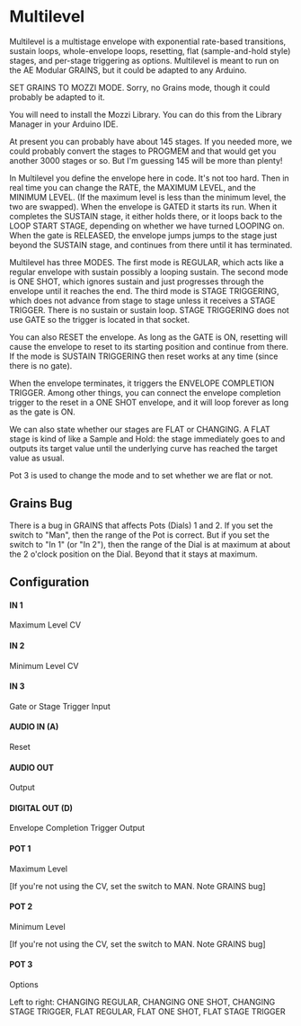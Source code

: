 # Multilevel

Multilevel is a multistage envelope with exponential rate-based transitions, sustain loops, whole-envelope loops, resetting, flat (sample-and-hold style) stages, and per-stage triggering as options.   Multilevel is meant to run on the AE Modular GRAINS, but it could be adapted to any Arduino.

SET GRAINS TO MOZZI MODE.  Sorry, no Grains mode, though it could probably be adapted to it.

You will need to install the Mozzi Library.  You can do this from the Library Manager in your Arduino IDE.

At present you can probably have about 145 stages.  If you needed more, we could probably convert the stages to PROGMEM and that would get you another 3000 stages or so.  But I'm guessing 145 will be more than plenty!

In Multilevel you define the envelope here in code.  It's not too hard.  Then in real time you can change the RATE, the MAXIMUM LEVEL, and the MINIMUM LEVEL. (If the maximum level is less than the minimum level, the two are swapped). When the envelope is GATED it starts its run.  When it completes the SUSTAIN stage, it either holds there, or it loops back to the LOOP START STAGE, depending on  whether we have turned LOOPING on.  When the gate is RELEASED, the envelope jumps jumps to the stage just beyond the SUSTAIN stage, and continues from there until it has terminated.

Multilevel has three MODES.  The first mode is REGULAR, which acts like a regular envelope with sustain possibly a looping sustain.  The second mode is ONE SHOT, which ignores sustain and just progresses through the envelope until it reaches the end.  The third mode is STAGE TRIGGERING, which does not advance from stage to stage unless it receives a STAGE TRIGGER. There is no sustain or sustain loop.   STAGE TRIGGERING does not use GATE so the trigger is located in that socket.  

You can also RESET the envelope.  As long as the GATE is ON, resetting will cause the envelope to reset to its starting position and continue from there.  If the mode is SUSTAIN TRIGGERING then reset works at any time (since there is no gate).

When the envelope terminates, it triggers the ENVELOPE COMPLETION TRIGGER.  Among other things, you can connect the envelope completion trigger to the reset in a ONE SHOT  envelope, and it will loop forever as long as the gate is ON.

We can also state whether our stages are FLAT or CHANGING.  A FLAT stage is kind of like a Sample and Hold: the stage immediately goes to and outputs its target value until the underlying curve has reached the target value as usual. 

Pot 3 is used to change the mode and to set whether we are flat or not.


## Grains Bug

There is a bug in GRAINS that affects Pots (Dials) 1 and 2.  If you set the  switch to "Man", then the range of the Pot is correct.  But if you set the switch  to "In 1" (or "In 2"), then the range of the Dial is at maximum at about the 2 o'clock position on the Dial.  Beyond that it stays at maximum.


## Configuration

#### IN 1
Maximum Level CV
#### IN 2
Minimum Level CV
#### IN 3
Gate or Stage Trigger Input 
#### AUDIO IN (A)
Reset
#### AUDIO OUT
Output
#### DIGITAL OUT (D) 
Envelope Completion Trigger Output
#### POT 1
Maximum Level

[If you're not using the CV, set the switch to MAN.  Note GRAINS bug]
#### POT 2
Minimum Level

[If you're not using the CV, set the switch to MAN.  Note GRAINS bug]
#### POT 3
Options

Left to right: CHANGING REGULAR, CHANGING ONE SHOT, CHANGING STAGE TRIGGER, FLAT REGULAR, FLAT ONE SHOT, FLAT STAGE TRIGGER
